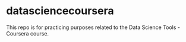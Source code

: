 # datasciencecoursera
This repo is for practicing purposes related to the Data Science Tools -  Coursera course.
